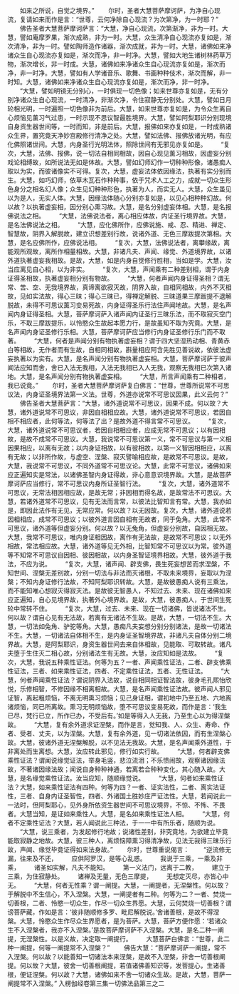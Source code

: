 <!-- { "loadSidebar": true } -->
　　如来之所说，自觉之境界。”
　　尔时，圣者大慧菩萨摩诃萨，为净自心现流，复请如来而作是言：“世尊，云何净除自心现流？为次第净，为一时耶？”
　　佛告圣者大慧菩萨摩诃萨言：“大慧，净自心现流，次第渐净，非为一时。大慧，譬如庵摩罗果，渐次成熟，非为一时。大慧，众生清净自心现流亦复如是，渐次清净，非为一时。譬如陶师造作诸器，渐次成就，非为一时。大慧，诸佛如来净诸众生自心现流亦复如是，渐次而净，非一时净。大慧，譬如大地生诸树林药草万物，渐次增长，非一时成。大慧，诸佛如来净诸众生自心现流亦复如是，渐次而净，非一时净。大慧，譬如有人学诸音乐、歌舞、书画种种伎术，渐次而解，非一时知。大慧，诸佛如来净诸众生自心现流亦复如是，渐次而净，非一时净。
　　“大慧，譬如明镜无分别心，一时俱现一切色像；如来世尊亦复如是，无有分别净诸众生自心现流，一时清净，非渐次净，令住寂静无分别处。大慧，譬如日月轮相光明，一时遍照一切色像非为前后。大慧，如来世尊亦复如是，为令众生离自心烦恼见薰习气过患，一时示现不思议智最胜境界。大慧，譬如阿梨耶识分别现境自身资生器世间等，一时而知，非是前后。大慧，报佛如来亦复如是，一时成熟诸众生界，置究竟天净妙宫殿修行清净之处。大慧，譬如法佛、报佛放诸光明，有应化佛照诸世间。大慧，内身圣行光明法体，照除世间有无邪见亦复如是。
　　“复次，大慧，法佛、报佛，说一切法自相同相故，因自心现见薰习相故，因虚妄分别戏论相缚故，如所说法无如是体故。大慧，譬如幻师幻作一切种种形像，诸愚痴人取以为实，而彼诸像实不可得。复次，大慧，虚妄法体依因缘法，执著有实分别而生。大慧，如巧幻师，依草木瓦石作种种事，依于咒术人工之力，成就一切众生形色身分之相名幻人像；众生见幻种种形色，执著为人，而实无人。大慧，众生虽见以为是人，无实人体。大慧，因缘法体随心分别亦复如是，以见心相种种幻故。何以故？以执著虚妄相，因分别心熏习故。大慧，是名分别虚妄体相。大慧，是名报佛说法之相。
　　“大慧，法佛说法者，离心相应体故，内证圣行境界故。大慧，是名法佛说法之相。
　　“大慧，应化佛所作，应佛说施、戒、忍、精进、禅定、智慧故，阴界入解脱故，建立识想差别行故，说诸外道、无色三摩跋提次第相。大慧，是名应佛所作，应佛说法相。
　　“复次，大慧，法佛说法者，离攀缘故，离能观所观故，离所作相量相故。大慧，非诸凡夫、声闻、缘觉、外道境界故，以诸外道执著虚妄我相故。是故，大慧，如是内身自觉修行胜相，当如是学。大慧，汝当应离见自心相，以为非实。
　　“复次，大慧，声闻乘有二种差别相，谓于内身证得圣相故，执著虚妄相分别有物故。
　　“大慧，何者声闻内身证得圣相？谓无常、苦、空、无我境界故，真谛离欲寂灭故，阴界入故，自相同相故，内外不灭相故，见如实法故，得心三昧；得心三昧已，得禅定解脱、三昧道果三摩跋提不退解脱故，未得不可思议薰习变易死故，内身证得圣乐行法住声闻地故。大慧，是名声闻内身证得圣相。大慧，菩萨摩诃萨入诸声闻内证圣行三昧乐法，而不取寂灭空门乐，不取三摩跋提乐，以怜愍众生故起本愿力行，是故虽知不取为究竟。大慧，是名声闻内身证圣修行乐相。大慧，菩萨摩诃萨应当修行内身证圣修行乐门而不取著。
　　“大慧，何者是声闻分别有物执著虚妄相？谓于四大坚湿热动相、青黄赤白等相故，无作者而有生故，自相同相故，斟量相应阿含先胜见善说故，依彼法虚妄执著以为实有。大慧，是名声闻分别有物执著虚妄相。大慧，菩萨摩诃萨于彼声闻法应知而舍，舍已入法无我相，入法无我相已入人无我，观察无我相已次第入诸地。大慧，是名声闻分别有物执著虚妄相。
　　“大慧，所言声闻乘有二种相者，我已说竟。”
　　尔时，圣者大慧菩萨摩诃萨复白佛言：“世尊，世尊所说常不可思议法，内身证圣境界法第一义法。世尊，外道亦说常不可思议因果，此义云何？”
　　佛告圣者大慧菩萨言：“大慧，诸外道说常不可思议，因果不成。何以故？大慧，诸外道说常不可思议，非因自相相应故。大慧，诸外道说常不可思议，若因自相不相应者，此何等法，何等法了出？是故外道不得言常不可思议。
　　“复次，大慧，诸外道说常不可思议者，若因自相相应者，应成无常不可思议；以有因相故，是故不成常不可思议。大慧，我说常不可思议第一义，常不可思议与第一义相因果相应，以离有无故；以内身证相故，以有彼相故，以第一义智因相相应，以离有无故；以非所作故，与虚空、涅槃、寂灭譬喻相应故，是故常不可思议。是故，大慧，我说常不可思议，不同外道常不可思议论。大慧，此常不可思议，诸佛如来应正遍知实是常法，以诸佛圣智内身证得故，非心意意识境界故。大慧，是故菩萨摩诃萨应当修行，常不可思议内身所证圣智行法。
　　“复次，大慧，诸外道常不可思议，无常法相因相应故，是故无常；非因相而得名故，是故常法不可思议。大慧，若诸外道常不可思议，见有无法而言常，以彼法比智知言有常。大慧，我亦如是，即因此法作有无见，无常应常。何以故？以无因故。复次，大慧，诸外道说若因相相应，成常不可思议；以彼外道言因自相有无故者，同于兔角。大慧，此常不可思议，诸外道等但虚妄分别。何以故？以无兔角，但虚妄分别故，自因相无故。大慧，我常不可思议，唯内身证相因故，离作有无法故，是故常不可思议；以无外相故，常法相应故。大慧，诸外道等见无外相，比智知常不可思议以为常。彼外道等不知常不可思议自因相、彼因相故，以内身圣智证境界相故。大慧，彼外道于我法，不应为说。
　　“复次，大慧，诸声闻、辟支佛，畏生死妄想苦而求涅槃，不知世间、涅槃无差别故，分别一切法与非法而灭诸根，不取未来境界，妄取以为涅槃；不知内身证修行法故，不知阿梨耶识转故。大慧，是故彼愚痴人说有三乘法，而不能知唯心想寂灭得寂灭法。是故彼无智愚人，不知过去、未来、现在诸佛如来应正遍知，自心见境界故，执著外心境界故。是故，大慧，彼愚痴人，于世间生死轮中常转不住。
　　“复次，大慧，过去、未来、现在一切诸佛，皆说诸法不生。何以故？谓自心见有无法故，若离有无诸法不生故。是故，大慧，一切法不生。大慧，一切法如兔角、驴驼等角。大慧，愚痴凡夫妄想分别分别诸法，是故一切诸法不生。大慧，一切诸法自体相不生，是内身证圣智境界故，非诸凡夫自体分别二境界故。大慧，是阿梨耶识，身资生器世间去来自体相故，见能取、可取转故。诸凡夫堕于生住灭二相心故，分别诸法生有无故。大慧，汝应知如是法故。
　　“复次，大慧，我说五种乘性证法。何等为五？一者、声闻乘性证法，二者、辟支佛乘性证法，三者、如来乘性证法，四者、不定乘性证法，五者、无性证法。
　　“大慧，何者声闻乘性证法？谓说阴界入法故，说自相同相证智法故，彼身毛孔熙怡欣悦，乐修相智，不修因缘不相离相故。大慧，是名声闻乘性证法故。彼声闻人邪见证智，离起粗烦恼，不离无明熏习烦恼；见己身证相，谓初地中乃至五地、六地离诸烦恼，同已所离故。熏习无明烦恼故，堕不可思议变易死故，而作是言：‘我生已尽，梵行已立，所作已办，不受后有。’如是等得入人无我，乃至生心以为得涅槃故。
　　“大慧，复有余外道求证涅槃，而作是言，觉知我、人、众生、寿命、作者、受者、丈夫，以为涅槃。大慧，复有余外道，见一切诸法依因，而有生涅槃心故。大慧，彼诸外道无涅槃解脱，以不见法无我故。大慧，是名声闻乘外道性，于非离处而生离想。大慧，汝应转此邪见，修行如实行故。
　　“大慧，何者辟支佛乘性证法？谓闻说缘觉证法，举身毛竖，悲泣流泪；不乐愦闹故，观察诸因缘法故，不著诸因缘法故；闻说自身种种神通，若离若合种种变化，其心随入故。大慧，是名缘觉乘性证法。汝当应知，随顺缘觉说。
　　“大慧，何者如来乘性证法？大慧，如来乘性证法有四种。何等为四？一者、证实法性，二者、离实法证性，三者、自身内证圣智性，四者、外诸国土胜妙庄严证法性。大慧，若闻说此一一法时，但阿梨耶心，见外身所依资生器世间不可思议境界，不惊、不怖、不畏者。大慧当知，是证如来乘性人。大慧，是名如来乘性证法人相。
　　“大慧，何者不定乘性证法？大慧，若人闻说此三种法，于一一中有所乐者，随顺为说。
　　“大慧，说三乘者，为发起修行地故；说诸性差别，非究竟地，为欲建立毕竟能取寂静之地故。大慧，彼三种人，离烦恼障熏习得清净故，见法无我得三昧乐行故，声闻、缘觉毕竟证得如来法身故。”
　　尔时，世尊重说偈言：
　　“逆流修无漏，往来及不还，
　　应供阿罗汉，是等心乱惑。
　　我说于三乘，一乘及非乘，
　　诸圣如实解，凡夫不能知。
　　第一义法门，远离于二教，
　　建立于三乘，为住寂静处。
　　诸禅及无量，无色三摩提，
　　无想定灭尽，亦皆心中无。
　　“大慧，何者无性乘？谓一阐提。大慧，一阐提者，无涅槃性。何以故？于解脱中不生信心，不入涅槃。大慧，一阐提者有二种。何等为二？一者、焚烧一切善根，二者、怜愍一切众生，作尽一切众生界愿。大慧，云何焚烧一切善根？谓谤菩萨藏，作如是言：‘彼非随顺修多罗、毗尼解脱说。’舍诸善根，是故不得涅槃。大慧，怜愍众生作尽众生界愿者，是为菩萨。大慧，菩萨方便作愿：‘若诸众生不入涅槃者，我亦不入涅槃。’是故菩萨摩诃萨不入涅槃。大慧，是名二种一阐提，无涅槃性。以是义故，决定取一阐提行。
　　大慧菩萨白佛言：“世尊，此二种一阐提，何等一阐提常不入涅槃？”
　　佛告大慧：“菩萨摩诃萨一阐提，常不入涅槃。何以故？以能善知一切诸法本来涅槃，是故不入涅槃，非舍一切善根阐提。何以故？大慧，彼舍一切善根阐提，若值诸佛善知识等，发菩提心，生诸善根，便证涅槃。何以故？大慧，诸佛如来不舍一切诸众生故。是故，大慧，菩萨一阐提常不入涅槃。”
入楞伽经卷第三集一切佛法品第三之二
